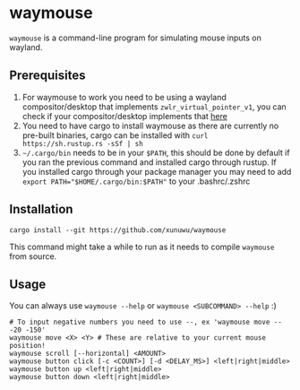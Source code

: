 # waymouse
`waymouse` is a command-line program for simulating mouse inputs on wayland.

## Prerequisites
1. For waymouse to work you need to be using a wayland compositor/desktop that implements `zwlr_virtual_pointer_v1`, you can check if your compositor/desktop implements that [here](https://wayland.app/protocols/wlr-virtual-pointer-unstable-v1#compositor-support)
2. You need to have cargo to install waymouse as there are currently no pre-built binaries, cargo can be installed with `curl https://sh.rustup.rs -sSf | sh`
3. `~/.cargo/bin` needs to be in your `$PATH`, this should be done by default if you ran the previous command and installed cargo through rustup. If you installed cargo through your package manager you may need to add `export PATH="$HOME/.cargo/bin:$PATH"` to your .bashrc/.zshrc

## Installation
```
cargo install --git https://github.com/xunuwu/waymouse
```
This command might take a while to run as it needs to compile `waymouse` from source.

## Usage
You can always use `waymouse --help` or `waymouse <SUBCOMMAND> --help` :)
```
# To input negative numbers you need to use --, ex 'waymouse move -- -20 -150'
waymouse move <X> <Y> # These are relative to your current mouse position!
waymouse scroll [--horizontal] <AMOUNT>
waymouse button click [-c <COUNT>] [-d <DELAY_MS>] <left|right|middle>
waymouse button up <left|right|middle>
waymouse button down <left|right|middle>
```
